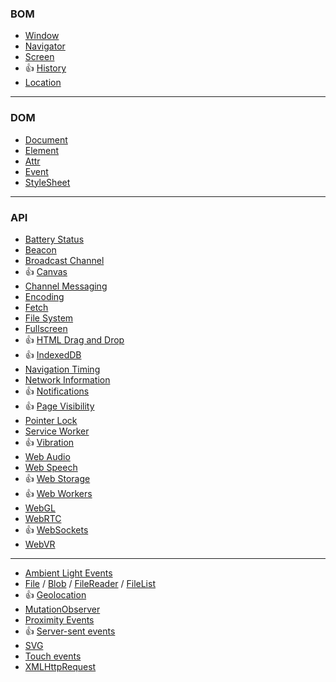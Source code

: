 ### BOM
* [Window](https://developer.mozilla.org/en-US/docs/Web/API/Window)
* [Navigator](https://developer.mozilla.org/en-US/docs/Web/API/Navigator)
* [Screen](https://developer.mozilla.org/en-US/docs/Web/API/Screen)
* :+1: [History](https://developer.mozilla.org/en-US/docs/Web/API/History)
* [Location](https://developer.mozilla.org/en-US/docs/Web/API/Location)

***

### DOM
* [Document](https://developer.mozilla.org/en-US/docs/Web/API/Document)
* [Element](https://developer.mozilla.org/en-US/docs/Web/API/Element)
* [Attr](https://developer.mozilla.org/en-US/docs/Web/API/Attr)
* [Event](https://developer.mozilla.org/en-US/docs/Web/API/Event)
* [StyleSheet](https://developer.mozilla.org/en-US/docs/Web/API/StyleSheet)

***

### API
* [Battery Status](https://developer.mozilla.org/en-US/docs/Web/API/Battery_Status_API)
* [Beacon](https://developer.mozilla.org/en-US/docs/Web/API/Beacon_API)
* [Broadcast Channel](https://developer.mozilla.org/en-US/docs/Web/API/Broadcast_Channel_API)
* :+1: [Canvas](https://developer.mozilla.org/en-US/docs/Web/API/Canvas_API)
* [Channel Messaging](https://developer.mozilla.org/en-US/docs/Web/API/Channel_Messaging_API)
* [Encoding](https://developer.mozilla.org/en-US/docs/Web/API/Encoding_API)
* [Fetch](https://developer.mozilla.org/en-US/docs/Web/API/Fetch_API)
* [File System](https://developer.mozilla.org/en-US/docs/Web/API/File_System_API)
* [Fullscreen](https://developer.mozilla.org/en-US/docs/Web/API/Fullscreen_API)
* :+1: [HTML Drag and Drop](https://developer.mozilla.org/en-US/docs/Web/API/HTML_Drag_and_Drop_API)
* :+1: [IndexedDB](https://developer.mozilla.org/en-US/docs/Web/API/IndexedDB_API)
* [Navigation Timing](https://developer.mozilla.org/en-US/docs/Web/API/Navigation_timing_API)
* [Network Information](https://developer.mozilla.org/en-US/docs/Web/API/Network_Information_API)
* :+1: [Notifications](https://developer.mozilla.org/en-US/docs/Web/API/Notifications_API)
* :+1: [Page Visibility](https://developer.mozilla.org/en-US/docs/Web/API/Page_Visibility_API)
* [Pointer Lock](https://developer.mozilla.org/en-US/docs/Web/API/Pointer_Lock_API)
* [Service Worker](https://developer.mozilla.org/en-US/docs/Web/API/Service_Worker_API)
* :+1: [Vibration](https://developer.mozilla.org/en-US/docs/Web/API/Vibration_API)
* [Web Audio](https://developer.mozilla.org/en-US/docs/Web/API/Web_Audio_API)
* [Web Speech](https://developer.mozilla.org/en-US/docs/Web/API/Web_Speech_API)
* :+1: [Web Storage](https://developer.mozilla.org/en-US/docs/Web/API/Web_Storage_API)
* :+1: [Web Workers](https://developer.mozilla.org/en-US/docs/Web/API/Web_Workers_API)
* [WebGL](https://developer.mozilla.org/en-US/docs/Web/API/WebGL_API)
* [WebRTC](https://developer.mozilla.org/en-US/docs/Web/API/WebRTC_API)
* :+1: [WebSockets](https://developer.mozilla.org/en-US/docs/Web/API/WebSockets_API)
* [WebVR](https://developer.mozilla.org/en-US/docs/Web/API/WebVR_API)

***

* [Ambient Light Events](https://developer.mozilla.org/en-US/docs/Web/API/Ambient_Light_Events)
* [File](https://developer.mozilla.org/en-US/docs/Web/API/File) / [Blob](https://developer.mozilla.org/en-US/docs/Web/API/Blob) / [FileReader](https://developer.mozilla.org/en-US/docs/Web/API/FileReader) / [FileList](https://developer.mozilla.org/en-US/docs/Web/API/FileList)
* :+1: [Geolocation](https://developer.mozilla.org/en-US/docs/Web/API/Geolocation)
* [MutationObserver](https://developer.mozilla.org/en-US/docs/Web/API/MutationObserver)
* [Proximity Events](https://developer.mozilla.org/en-US/docs/Web/API/Proximity_Events)
* :+1: [Server-sent events](https://developer.mozilla.org/en-US/docs/Web/API/Server-sent_events)
* [SVG](https://developer.mozilla.org/en-US/docs/Web/SVG)
* [Touch events](https://developer.mozilla.org/en-US/docs/Web/API/Touch_events)
* [XMLHttpRequest](https://developer.mozilla.org/en-US/docs/Web/API/XMLHttpRequest)
